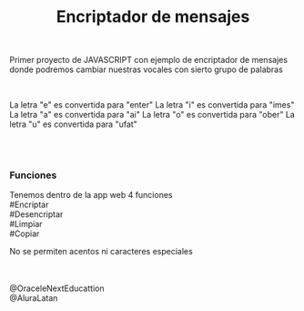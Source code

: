 <h1 align="center"> Encriptador de mensajes </h1>
<br>
<p>Primer proyecto de JAVASCRIPT con ejemplo de encriptador de mensajes 
donde podremos cambiar nuestras vocales con sierto grupo de palabras </p>
<br>
<p>
La letra "e" es convertida para "enter"
La letra "i" es convertida para "imes"
La letra "a" es convertida para "ai"
La letra "o" es convertida para "ober"
La letra "u" es convertida para "ufat"
</p>
<br>
<br>
<h3>Funciones</h3>
<p>Tenemos dentro de la app web 4 funciones 
  <br>
#Encriptar
  <br>
#Desencriptar
  <br>
#Limpiar
 <br>
#Copiar 
  <br>

</p>
<p>No se permiten acentos ni caracteres especiales</p>
  <br>
  <br>
<a>@OraceleNextEducattion</a>
<br>
<a>@AluraLatan</a>
